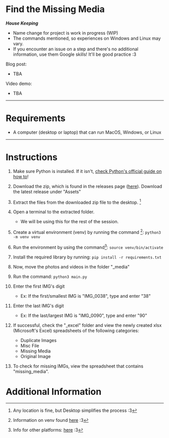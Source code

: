 # Find the Missing Media

***House Keeping***
- Name change for project is work in progress (WIP)
- The commands mentioned, so experiences on Windows and Linux may vary.
- If you encounter an issue on a step and there's no additional information, use them Google skills! It'll be good practice :3

Blog post: 
- TBA

Video demo:
- TBA
____
# Requirements
- A computer (desktop or laptop) that can run MacOS, Windows, or Linux

____
# Instructions

1. Make sure Python is installed. If it isn't, [check Python's official guide on how to](https://wiki.python.org/moin/BeginnersGuide/Download)!

1. Download the zip, which is found in the releases page ([here](https://github.com/SeikaHirori/checkAllPhotos/releases)). Download the latest release under "Assets"

1. Extract the files from the downloaded zip file to the desktop. [^1]

1. Open a terminal to the extracted folder.
    - We will be using this for the rest of the session.

1. Create a virtual environment (venv) by running the command [^2]:
    `python3 -m venv venv`

1. Run the environment by using the command[^3]:
    `source venv/bin/activate`

1. Install the required library by running:
    `pip install -r requirements.txt`

1. Now, move the photos and videos in the folder "_media"

1. Run the command:
    `python3 main.py`

1. Enter the first IMG's digit
    - Ex: If the first/smallest IMG is "IMG_0038", type and enter "38"

1. Enter the last IMG's digit
    - Ex: If the last/largest IMG is "IMG_0090", type and enter "90"

1. If successful, check the "_excel" folder and view the newly created xlsx (Microsoft's Excel) spreadsheets of the following categories:
    - Duplicate Images
    - Misc File
    - Missing Media
    - Original Image

1. To check for missing IMGs, view the spreadsheet that contains "missing_media".

# Additional Information

[^1]: Any location is fine, but Desktop simplifies the process :3

[^2]: Information on venv found [here](https://docs.python.org/3/library/venv.html#creating-virtual-environments) :3

[^3]: Info for other platforms: [here](https://docs.python.org/3/library/venv.html#how-venvs-work) :3
